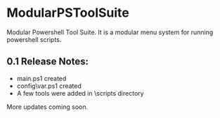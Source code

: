 # ModularPSToolSuite
Modular Powershell Tool Suite. It is a modular menu system for running powershell scripts.

## 0.1 Release Notes:

* main.ps1 created
* config\var.ps1 created
* A few tools were added in \scripts directory

More updates coming soon.
